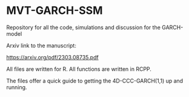 # MVT-GARCH-SSM
Repository for all the code, simulations and discussion for the GARCH-model

Arxiv link to the manuscript:

https://arxiv.org/pdf/2303.08735.pdf

All files are written for R. All functions are written in RCPP.

The files offer a quick guide to getting the 4D-CCC-GARCH(1,1) up and running. 

